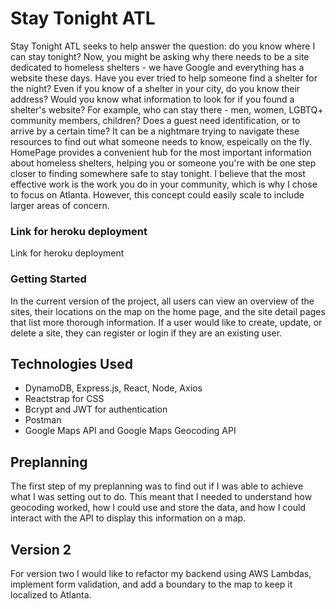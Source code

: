 # Stay Tonight ATL

Stay Tonight ATL seeks to help answer the question: do you know where I can stay tonight? Now, you might be asking why there needs to be a site dedicated to homeless shelters - we have Google and everything has a website these days. Have you ever tried to help someone find a shelter for the night? Even if you know of a shelter in your city, do you know their address? Would you know what information to look for if you found a shelter's website? For example, who can stay there - men, women, LGBTQ+ community members, children? Does a guest need identification, or to arrive by a certain time? It can be a nightmare trying to navigate these resources to find out what someone needs to know, espeically on the fly. HomePage provides a convenient hub for the most important information about homeless shelters, helping you or someone you're with be one step closer to finding somewhere safe to stay tonight. I believe that the most effective work is the work you do in your community, which is why I chose to focus on Atlanta. However, this concept could easily scale to include larger areas of concern.

### Link for heroku deployment

Link for heroku deployment
[]()

### Getting Started

In the current version of the project, all users can view an overview of the sites, their locations on the map on the home page, and the site detail pages that list more thorough information. If a user would like to create, update, or delete a site, they can register or login if they are an existing user.

## Technologies Used

- DynamoDB, Express.js, React, Node, Axios
- Reactstrap for CSS
- Bcrypt and JWT for authentication
- Postman
- Google Maps API and Google Maps Geocoding API

## Preplanning

The first step of my preplanning was to find out if I was able to achieve what I was setting out to do. This meant that I needed to understand how geocoding worked, how I could use and store the data, and how I could interact with the API to display this information on a map.

## Version 2

For version two I would like to refactor my backend using AWS Lambdas, implement form validation, and add a boundary to the map to keep it localized to Atlanta.
